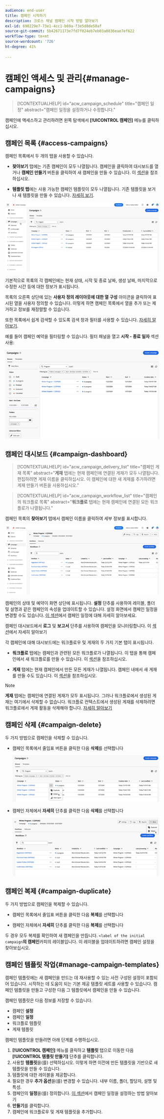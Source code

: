 ```yaml
---
audience: end-user
title: 캠페인 시작하기
description: 크로스 채널 캠페인 시작 방법 알아보기
exl-id: 690229e7-73e1-4cc1-b69a-f3e5d8de58af
source-git-commit: 5b42671173e7fd7f024eb7eb03a0836eae7ef622
workflow-type: tm+mt
source-wordcount: '726'
ht-degree: 41%

---
```


# 캠페인 액세스 및 관리{#manage-campaigns}

>[!CONTEXTUALHELP]
>id="acw_campaign_schedule"
>title="캠페인 일정"
>abstract="캠페인 일정을 설정하거나 수정합니다."

캠페인에 액세스하고 관리하려면 왼쪽 탐색에서 **[!UICONTROL 캠페인]** 메뉴를 클릭하십시오.

## 캠페인 목록 {#access-campaigns}

캠페인 목록에서 두 개의 탭을 사용할 수 있습니다.

* **찾아보기** 탭에는 기존 캠페인이 모두 나열됩니다. 캠페인을 클릭하여 대시보드를 열거나 **캠페인 만들기** 버튼을 클릭하여 새 캠페인을 만들 수 있습니다. 이 [섹션](create-campaigns.md#create-campaigns)을 참조하십시오.

* **템플릿 탭**&#x200B;에는 사용 가능한 캠페인 템플릿이 모두 나열됩니다. 기존 템플릿을 보거나 새 템플릿을 만들 수 있습니다. [자세히 보기](#manage-campaign-templates).

![캠페인 목록](assets/campaign-list.png)

기본적으로 목록의 각 캠페인에는 현재 상태, 시작 및 종료 날짜, 생성 날짜, 마지막으로 수정한 시간 등에 대한 정보가 표시됩니다.

목록의 오른쪽 상단에 있는 **사용자 정의 레이아웃에 대한 열 구성** 아이콘을 클릭하여 표시된 열을 사용자 정의할 수 있습니다. 이렇게 하면 캠페인 목록에서 열을 추가 또는 제거하고 정보를 재정렬할 수 있습니다.

또한 목록에서 쉽게 검색할 수 있도록 검색 창과 필터를 사용할 수 있습니다. [자세히 알아보기](../get-started/user-interface.md#list-screens).

예를 들어 캠페인 예약을 필터링할 수 있습니다. 필터 패널을 열고 **시작 - 종료 일자** 섹션 사용:

![캠페인 필터](assets/campaign-filter-on-dates.png)

## 캠페인 대시보드 {#campaign-dashboard}

>[!CONTEXTUALHELP]
>id="acw_campaign_delivery_list"
>title="캠페인 게재 목록"
>abstract="**게재** 탭에는 현재 캠페인에 연결된 게재가 모두 나열됩니다. 편집하려면 게재 이름을 클릭하십시오. 이 캠페인에 대한 새 게재를 추가하려면 게재 만들기 버튼을 사용하십시오."

>[!CONTEXTUALHELP]
>id="acw_campaign_workflow_list"
>title="캠페인의 워크플로 목록"
>abstract="**워크플로** 탭에는 현재 캠페인에 연결된 모든 워크플로가 나열됩니다."

캠페인 목록의 **찾아보기** 탭에서 캠페인 이름을 클릭하여 세부 정보를 표시합니다.

![캠페인 대시보드](assets/campaign-dashboard.png)

캠페인의 상태 및 예약이 화면 상단에 표시됩니다. **설정** 단추를 사용하여 레이블, 폴더 및 설명과 같은 캠페인의 속성을 업데이트할 수 있습니다. 설정 화면에서 캠페인 일정을 변경할 수도 있습니다. [이 섹션](create-campaigns.md#campaign-schedule)에서 캠페인 일정에 대해 자세히 알아보세요.

캠페인 대시보드에서 **로그** 및 **보고서** 단추를 사용하여 캠페인을 모니터링합니다. 이 [섹션](create-campaigns.md#create-campaigns)에서 자세히 알아보기

각 캠페인에 대해 대시보드에는 워크플로우 및 게재의 두 가지 기본 탭이 표시됩니다.

* **워크플로** 탭에는 캠페인과 관련된 모든 워크플로가 나열됩니다. 이 탭을 통해 캠페인에서 새 워크플로를 만들 수 있습니다. 이 [섹션](create-campaigns.md#create-campaigns)을 참조하십시오.

* **게재** 탭에는 현재 캠페인에서 만든 모든 게재가 나열됩니다. 캠페인 내에서 새 게재를 만들 수도 있습니다. 이 [섹션](create-campaigns.md#create-campaigns)을 참조하십시오.

>[!NOTE]
>
>**게재** 탭에는 캠페인에 연결된 게재가 모두 표시됩니다. 그러나 워크플로에서 생성된 게재는 여기에서 삭제할 수 없습니다. 워크플로 컨텍스트에서 생성된 게재를 삭제하려면 워크플로에서 게재 활동을 삭제해야 합니다. [자세히 알아보기](../msg/gs-messages.md#delivery-delete)


## 캠페인 삭제 {#campaign-delete}

두 가지 방법으로 캠페인을 삭제할 수 있습니다.

* 캠페인 목록에서 줄임표 버튼을 클릭한 다음 **삭제**&#x200B;를 선택합니다

  ![캠페인 목록에서 캠페인을 삭제](assets/delete-a-campaign-from-list.png)

* 캠페인 자체에서 **자세히** 단추를 클릭한 다음 **삭제**&#x200B;를 선택합니다

  ![캠페인 대시보드에서 캠페인을 삭제](assets/delete-a-campaign-from-dashboard.png)


## 캠페인 복제 {#campaign-duplicate}

두 가지 방법으로 캠페인을 복제할 수 있습니다.

* 캠페인 목록에서 줄임표 버튼을 클릭한 다음 **복제**&#x200B;를 선택합니다

* 캠페인 자체에서 **자세히** 단추를 클릭한 다음 **복제**&#x200B;를 선택합니다

두 경우 모두 복제를 확인하여 새 캠페인을 만듭니다. `<label of the initial campaign`**의 캠페인**&#x200B;카피의 레이블입니다. 이 레이블을 업데이트하려면 캠페인 설정을 찾아보십시오.


## 캠페인 템플릿 작업{#manage-campaign-templates}

캠페인 템플릿에는 새 캠페인을 만드는 데 재사용할 수 있는 사전 구성된 설정이 포함되어 있습니다. 시작하는 데 도움이 되는 기본 제공 템플릿 세트를 사용할 수 있습니다. 캠페인 템플릿을 만들고 구성한 다음 그 템플릿에서 캠페인을 만들 수 있습니다.

캠페인 템플릿은 다음 정보를 저장할 수 있습니다.

* 캠페인 **설정**
* 캠페인 **일정**
* 워크플로 템플릿
* 게재 템플릿

캠페인 템플릿을 만들려면 아래 단계를 수행하십시오.

1. **[!UICONTROL 캠페인]** 메뉴를 클릭하고 **템플릿** 탭으로 이동한 다음 **[!UICONTROL 템플릿 만들기]** 단추를 클릭합니다.
1. 사용할 **템플릿**&#x200B;을(를) 선택하십시오. 이렇게 하면 이전에 만든 템플릿을 기반으로 새 템플릿을 만들 수 있습니다.
1. 템플릿에 대한 레이블을 제공합니다.
1. 필요한 경우 **추가 옵션**&#x200B;을(를) 변경할 수 있습니다. 내부 이름, 폴더, 할당자, 설명 및 특성.
1. 캠페인의 **일정**&#x200B;을(를) 정의합니다. [이 섹션](create-campaigns.md#campaign-schedule)에서 캠페인 일정을 설정하는 방법 알아보기
1. **만들기**&#x200B;를 클릭합니다.
1. 캠페인에 워크플로우 및 게재 템플릿을 추가합니다.

